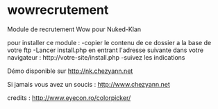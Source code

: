 wowrecrutement
==============

Module de recrutement Wow pour Nuked-Klan

pour installer ce module :
-copier le contenu de ce dossier a la base de votre ftp
-Lancer install.php en entrant l'adresse suivante dans votre navigateur : http://votre-site/install.php
-suivez les indications

Démo disponible sur http://nk.chezyann.net

Si jamais vous avez un soucis : http://www.chezyann.net

credits :
http://www.eyecon.ro/colorpicker/

